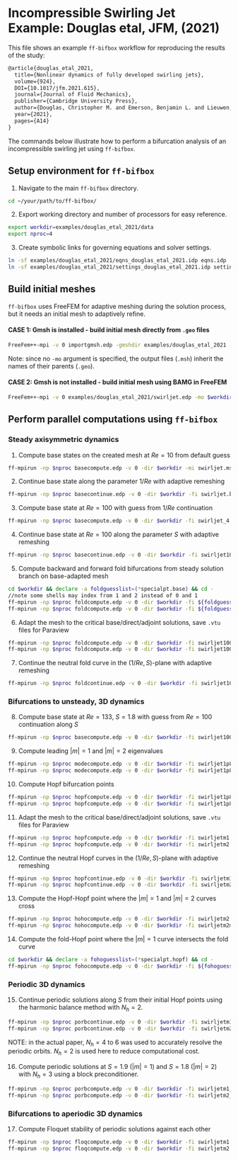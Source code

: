 # Incompressible Swirling Jet Example: Douglas etal, JFM, (2021)
This file shows an example `ff-bifbox` workflow for reproducing the results of the study:
```tex
@article{douglas_etal_2021,
  title={Nonlinear dynamics of fully developed swirling jets},
  volume={924},
  DOI={10.1017/jfm.2021.615},
  journal={Journal of Fluid Mechanics},
  publisher={Cambridge University Press},
  author={Douglas, Christopher M. and Emerson, Benjamin L. and Lieuwen, Timothy C.},
  year={2021},
  pages={A14}
}
```
The commands below illustrate how to perform a bifurcation analysis of an incompressible swirling jet using `ff-bifbox`.

## Setup environment for `ff-bifbox`
1. Navigate to the main `ff-bifbox` directory.
```sh
cd ~/your/path/to/ff-bifbox/
```
2. Export working directory and number of processors for easy reference.
```sh
export workdir=examples/douglas_etal_2021/data
export nproc=4
```
3. Create symbolic links for governing equations and solver settings.
```sh
ln -sf examples/douglas_etal_2021/eqns_douglas_etal_2021.idp eqns.idp
ln -sf examples/douglas_etal_2021/settings_douglas_etal_2021.idp settings.idp
```

## Build initial meshes
`ff-bifbox` uses FreeFEM for adaptive meshing during the solution process, but it needs an initial mesh to adaptively refine.
#### CASE 1: Gmsh is installed - build initial mesh directly from `.geo` files
```sh
FreeFem++-mpi -v 0 importgmsh.edp -gmshdir examples/douglas_etal_2021 -dir $workdir -mi swirljet.geo
```
Note: since no `-mo` argument is specified, the output files (`.msh`) inherit the names of their parents (`.geo`).
#### CASE 2: Gmsh is not installed - build initial mesh using BAMG in FreeFEM
```sh
FreeFem++-mpi -v 0 examples/douglas_etal_2021/swirljet.edp -mo $workdir/swirljet
```

## Perform parallel computations using `ff-bifbox`
### Steady axisymmetric dynamics
1. Compute base states on the created mesh at $Re=10$ from default guess
```sh
ff-mpirun -np $nproc basecompute.edp -v 0 -dir $workdir -mi swirljet.msh -fo swirljet -1/Re 0.1 -S 0
```

2. Continue base state along the parameter $1/Re$ with adaptive remeshing
```sh
ff-mpirun -np $nproc basecontinue.edp -v 0 -dir $workdir -fi swirljet.base -fo swirljet -param 1/Re -h0 -50 -scount 2 -maxcount 4 -mo swirljet -thetamax 1
```

3. Compute base state at $Re=100$ with guess from $1/Re$ continuation
```sh
ff-mpirun -np $nproc basecompute.edp -v 0 -dir $workdir -fi swirljet_4.base -fo swirljet100 -1/Re 0.01
```

4. Continue base state at $Re=100$ along the parameter $S$ with adaptive remeshing
```sh
ff-mpirun -np $nproc basecontinue.edp -v 0 -dir $workdir -fi swirljet100.base -fo swirljet100 -param S -h0 5 -scount 5 -maxcount -1 -mo swirljet100 -thetamax 1 -paramtarget 3
```

5. Compute backward and forward fold bifurcations from steady solution branch on base-adapted mesh
```sh
cd $workdir && declare -a foldguesslist=(*specialpt.base) && cd -
//note some shells may index from 1 and 2 instead of 0 and 1
ff-mpirun -np $nproc foldcompute.edp -v 0 -dir $workdir -fi ${foldguesslist[0]} -fo swirljet100_B -param S -mo swirljet100_B -adaptto b -thetamax 1 -nf 0
ff-mpirun -np $nproc foldcompute.edp -v 0 -dir $workdir -fi ${foldguesslist[1]} -fo swirljet100_F -param S -mo swirljet100_F -adaptto b -thetamax 1 -nf 0
```

6. Adapt the mesh to the critical base/direct/adjoint solutions, save `.vtu` files for Paraview
```sh
ff-mpirun -np $nproc foldcompute.edp -v 0 -dir $workdir -fi swirljet100_B.fold -fo swirljet100_B -mo swirljet100_B -adaptto bda -param S -pv 1 -thetamax 1
ff-mpirun -np $nproc foldcompute.edp -v 0 -dir $workdir -fi swirljet100_F.fold -fo swirljet100_F -mo swirljet100_F -adaptto bda -param S -pv 1 -thetamax 1
```

7. Continue the neutral fold curve in the $(1/Re,S)$-plane with adaptive remeshing
```sh
ff-mpirun -np $nproc foldcontinue.edp -v 0 -dir $workdir -fi swirljet100_B.fold -fo swirljet -mo swirljetfold -adaptto bda -thetamax 1 -param 1/Re -param2 S -h0 4 -scount 4 -maxcount 32
```

### Bifurcations to unsteady, 3D dynamics
8. Compute base state at $Re=133$, $S=1.8$ with guess from $Re=100$ continuation along $S$
```sh
ff-mpirun -np $nproc basecompute.edp -v 0 -dir $workdir -fi swirljet100_10.base -fo swirljet1p8 -1/Re 0.0075 -S 1.8
```

9. Compute leading $|m|=1$ and $|m|=2$ eigenvalues
```sh
ff-mpirun -np $nproc modecompute.edp -v 0 -dir $workdir -fi swirljet1p8.base -fo swirljet1p8m1 -eps_target 0.1-0.8i -sym -1 -eps_pos_gen_non_hermitian
ff-mpirun -np $nproc modecompute.edp -v 0 -dir $workdir -fi swirljet1p8.base -fo swirljet1p8m2 -eps_target 0.1+0.4i -sym -2 -eps_pos_gen_non_hermitian
```

10. Compute Hopf bifurcation points
```sh
ff-mpirun -np $nproc hopfcompute.edp -v 0 -dir $workdir -fi swirljet1p8m1.mode -fo swirljetm1 -param 1/Re -nf 0
ff-mpirun -np $nproc hopfcompute.edp -v 0 -dir $workdir -fi swirljet1p8m2.mode -fo swirljetm2 -param 1/Re -nf 0
```

11. Adapt the mesh to the critical base/direct/adjoint solutions, save `.vtu` files for Paraview
```sh
ff-mpirun -np $nproc hopfcompute.edp -v 0 -dir $workdir -fi swirljetm1.hopf -fo swirljetm1 -param 1/Re -mo swirljetm1 -adaptto bda -pv 1 -thetamax 1
ff-mpirun -np $nproc hopfcompute.edp -v 0 -dir $workdir -fi swirljetm2.hopf -fo swirljetm2 -param 1/Re -mo swirljetm2 -adaptto bda -pv 1 -thetamax 1
```

12. Continue the neutral Hopf curves in the $(1/Re,S)$-plane with adaptive remeshing
```sh
ff-mpirun -np $nproc hopfcontinue.edp -v 0 -dir $workdir -fi swirljetm1.hopf -fo swirljetm1 -mo swirljetm1hopf -adaptto bda -thetamax 1 -param 1/Re -param2 S -h0 4 -scount 4 -maxcount 32
ff-mpirun -np $nproc hopfcontinue.edp -v 0 -dir $workdir -fi swirljetm2.hopf -fo swirljetm2 -mo swirljetm2hopf -adaptto bda -thetamax 1 -param 1/Re -param2 S -h0 4 -scount 4 -maxcount 12
```

13. Compute the Hopf-Hopf point where the $|m|=1$ and $|m|=2$ curves cross
```sh
ff-mpirun -np $nproc hohocompute.edp -v 0 -dir $workdir -fi swirljetm2.hopf -fi2 swirljetm1.hopf -fo swirljetm2m1 -param 1/Re -param2 S -nf 0
ff-mpirun -np $nproc hohocompute.edp -v 0 -dir $workdir -fi swirljetm2m1.hoho -fo swirljetm2m1 -param 1/Re -param2 S -mo swirljetm2m1 -adaptto bda -pv 1 -thetamax 1
```

14. Compute the fold-Hopf point where the $|m|=1$ curve intersects the fold curve
```sh
cd $workdir && declare -a fohoguesslist=(*specialpt.hopf) && cd -
ff-mpirun -np $nproc fohocompute.edp -v 0 -dir $workdir -fi ${fohoguesslist[1]} -fo swirljetm1 -param S -param2 1/Re -snes_divergence_tolerance 1e10
```

### Periodic 3D dynamics
15. Continue periodic solutions along $S$ from their initial Hopf points using the harmonic balance method with $N_h=2$.
```sh
ff-mpirun -np $nproc porbcontinue.edp -v 0 -dir $workdir -fi swirljetm1.hopf -fo swirljetm1 -Nh 2 -mo swirljetm1porb -param S -thetamax 1 -h0 0.5 -scount 4 -maxcount 12
ff-mpirun -np $nproc porbcontinue.edp -v 0 -dir $workdir -fi swirljetm2.hopf -fo swirljetm2 -Nh 2 -mo swirljetm2porb -param S -thetamax 1 -h0 -0.5 -scount 4 -maxcount 16
```
NOTE: in the actual paper, $N_h=4$ to $6$ was used to accurately resolve the periodic orbits. $N_h=2$ is used here to reduce computational cost.

16. Compute periodic solutions at $S=1.9$ ($|m|=1$) and $S=1.8$ ($|m|=2$) with $N_h=3$ using a block preconditioner.
```sh
ff-mpirun -np $nproc porbcompute.edp -v 0 -dir $workdir -fi swirljetm1_12.porb -fo swirljetm1 -Nh 3 -S 1.9 -blocks 3
ff-mpirun -np $nproc porbcompute.edp -v 0 -dir $workdir -fi swirljetm2_16.porb -fo swirljetm2 -Nh 3 -S 1.8 -blocks 3
```

### Bifurcations to aperiodic 3D dynamics
17. Compute Floquet stability of periodic solutions against each other 
```sh
ff-mpirun -np $nproc floqcompute.edp -v 0 -dir $workdir -fi swirljetm1.porb -fo swirljetm1 -Nh 3 -eps_target 0.1+0.3i -sym -2 -S 1.9 -blocks 3 -eps_pos_gen_non_hermitian
ff-mpirun -np $nproc floqcompute.edp -v 0 -dir $workdir -fi swirljetm2.porb -fo swirljetm2 -Nh 3 -eps_target 0.02-0.75i -sym -1 -S 1.8 -blocks 3 -eps_pos_gen_non_hermitian
```